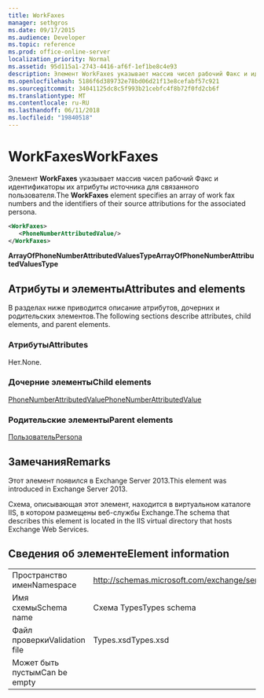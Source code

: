 ```yaml
---
title: WorkFaxes
manager: sethgros
ms.date: 09/17/2015
ms.audience: Developer
ms.topic: reference
ms.prod: office-online-server
localization_priority: Normal
ms.assetid: 95d115a1-2743-4416-af6f-1ef1be8c4e93
description: Элемент WorkFaxes указывает массив чисел рабочий Факс и идентификаторы их атрибуты источника для связанного пользователя.
ms.openlocfilehash: 5186f6d389732e78bd06d21f13e8cefabf57c921
ms.sourcegitcommit: 34041125dc8c5f993b21cebfc4f8b72f0fd2cb6f
ms.translationtype: MT
ms.contentlocale: ru-RU
ms.lasthandoff: 06/11/2018
ms.locfileid: "19840518"
---
```

# <a name="workfaxes"></a><span data-ttu-id="bab88-103">WorkFaxes</span><span class="sxs-lookup"><span data-stu-id="bab88-103">WorkFaxes</span></span>

<span data-ttu-id="bab88-104">Элемент **WorkFaxes** указывает массив чисел рабочий Факс и идентификаторы их атрибуты источника для связанного пользователя.</span><span class="sxs-lookup"><span data-stu-id="bab88-104">The **WorkFaxes** element specifies an array of work fax numbers and the identifiers of their source attributions for the associated persona.</span></span> 
  
```XML
<WorkFaxes>
   <PhoneNumberAttributedValue/>
</WorkFaxes>
```

 <span data-ttu-id="bab88-105">**ArrayOfPhoneNumberAttributedValuesType**</span><span class="sxs-lookup"><span data-stu-id="bab88-105">**ArrayOfPhoneNumberAttributedValuesType**</span></span>
## <a name="attributes-and-elements"></a><span data-ttu-id="bab88-106">Атрибуты и элементы</span><span class="sxs-lookup"><span data-stu-id="bab88-106">Attributes and elements</span></span>

<span data-ttu-id="bab88-107">В разделах ниже приводится описание атрибутов, дочерних и родительских элементов.</span><span class="sxs-lookup"><span data-stu-id="bab88-107">The following sections describe attributes, child elements, and parent elements.</span></span>
  
### <a name="attributes"></a><span data-ttu-id="bab88-108">Атрибуты</span><span class="sxs-lookup"><span data-stu-id="bab88-108">Attributes</span></span>

<span data-ttu-id="bab88-109">Нет.</span><span class="sxs-lookup"><span data-stu-id="bab88-109">None.</span></span>
  
### <a name="child-elements"></a><span data-ttu-id="bab88-110">Дочерние элементы</span><span class="sxs-lookup"><span data-stu-id="bab88-110">Child elements</span></span>

[<span data-ttu-id="bab88-111">PhoneNumberAttributedValue</span><span class="sxs-lookup"><span data-stu-id="bab88-111">PhoneNumberAttributedValue</span></span>](phonenumberattributedvalue.md)
  
### <a name="parent-elements"></a><span data-ttu-id="bab88-112">Родительские элементы</span><span class="sxs-lookup"><span data-stu-id="bab88-112">Parent elements</span></span>

[<span data-ttu-id="bab88-113">Пользователь</span><span class="sxs-lookup"><span data-stu-id="bab88-113">Persona</span></span>](persona.md)
  
## <a name="remarks"></a><span data-ttu-id="bab88-114">Замечания</span><span class="sxs-lookup"><span data-stu-id="bab88-114">Remarks</span></span>

<span data-ttu-id="bab88-115">Этот элемент появился в Exchange Server 2013.</span><span class="sxs-lookup"><span data-stu-id="bab88-115">This element was introduced in Exchange Server 2013.</span></span>
  
<span data-ttu-id="bab88-116">Схема, описывающая этот элемент, находится в виртуальном каталоге IIS, в котором размещены веб-службы Exchange.</span><span class="sxs-lookup"><span data-stu-id="bab88-116">The schema that describes this element is located in the IIS virtual directory that hosts Exchange Web Services.</span></span>
  
## <a name="element-information"></a><span data-ttu-id="bab88-117">Сведения об элементе</span><span class="sxs-lookup"><span data-stu-id="bab88-117">Element information</span></span>

|||
|:-----|:-----|
|<span data-ttu-id="bab88-118">Пространство имен</span><span class="sxs-lookup"><span data-stu-id="bab88-118">Namespace</span></span>  <br/> |http://schemas.microsoft.com/exchange/services/2006/types  <br/> |
|<span data-ttu-id="bab88-119">Имя схемы</span><span class="sxs-lookup"><span data-stu-id="bab88-119">Schema name</span></span>  <br/> |<span data-ttu-id="bab88-120">Схема Types</span><span class="sxs-lookup"><span data-stu-id="bab88-120">Types schema</span></span>  <br/> |
|<span data-ttu-id="bab88-121">Файл проверки</span><span class="sxs-lookup"><span data-stu-id="bab88-121">Validation file</span></span>  <br/> |<span data-ttu-id="bab88-122">Types.xsd</span><span class="sxs-lookup"><span data-stu-id="bab88-122">Types.xsd</span></span>  <br/> |
|<span data-ttu-id="bab88-123">Может быть пустым</span><span class="sxs-lookup"><span data-stu-id="bab88-123">Can be empty</span></span>  <br/> ||
   

